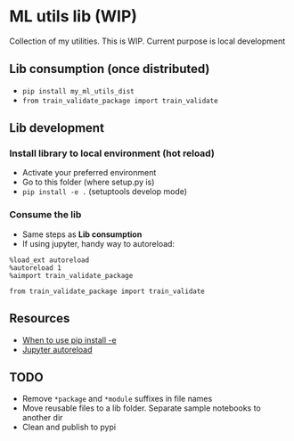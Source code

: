 # ML utils lib (WIP)

Collection of my utilities. This is WIP.
Current purpose is local development 

## Lib consumption (once distributed)
- `pip install my_ml_utils_dist`
- `from train_validate_package import train_validate` 

## Lib development

### Install library to local environment (hot reload)
- Activate your preferred environment
- Go to this folder (where setup.py is)
- `pip install -e .` (setuptools develop mode)

### Consume the lib
- Same steps as **Lib consumption** 
- If using jupyter, handy way to autoreload:
```
%load_ext autoreload
%autoreload 1
%aimport train_validate_package

from train_validate_package import train_validate
```

## Resources
- [When to use pip install -e](https://stackoverflow.com/questions/42609943/what-is-the-use-case-for-pip-install-e)
- [Jupyter autoreload](https://stackoverflow.com/questions/49264194/import-py-file-in-another-directory-in-jupyter-notebook)

## TODO
- Remove `*package` and `*module` suffixes in file names
- Move reusable files to a lib folder. Separate sample notebooks to another dir
- Clean and publish to pypi